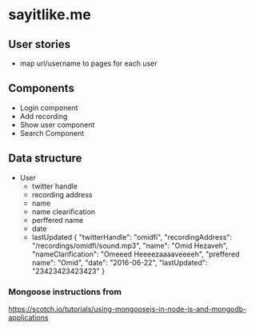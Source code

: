 # sayitlike.me

## User stories
  * map url/username to pages for each user

## Components
  * Login component 
  * Add recording
  * Show user component
  * Search Component
## Data structure
  * User
    * twitter handle
    * recording address 
    * name
    * name clearification
    * perffered name 
    * date
    * lastUpdated
{
    "twitterHandle": "omidfi",
    "recordingAddress": "/recordings/omidfi/sound.mp3",
    "name": "Omid Hezaveh",
    "nameClarification": "Omeeed  Heeeezaaaaveeeeh",
    "preffered name": "Omid",
    "date": "2016-06-22",
    "lastUpdated": "23423423423423"
}
### Mongoose instructions from
https://scotch.io/tutorials/using-mongoosejs-in-node-js-and-mongodb-applications
